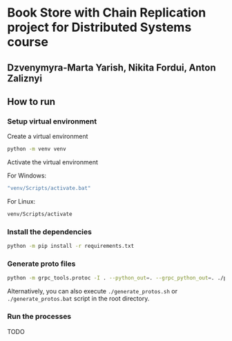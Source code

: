 # Book Store with Chain Replication project for Distributed Systems course

## Dzvenymyra-Marta Yarish, Nikita Fordui, Anton Zaliznyi

## How to run

### Setup virtual environment

Create a virtual environment

```bash
python -m venv venv
```

Activate the virtual environment

For Windows:

```bash
"venv/Scripts/activate.bat"
```

For Linux:

```bash
venv/Scripts/activate
```

### Install the dependencies

```bash
python -m pip install -r requirements.txt
```

### Generate proto files

```bash
python -m grpc_tools.protoc -I . --python_out=. --grpc_python_out=. ./protos/control_panel.proto
```

Alternatively, you can also execute `./generate_protos.sh` or `./generate_protos.bat` 
script in the root directory.

### Run the processes 

TODO
